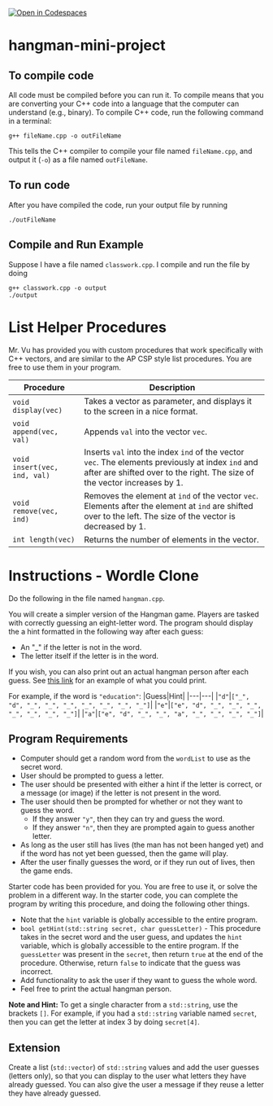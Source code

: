 [![Open in Codespaces](https://classroom.github.com/assets/launch-codespace-2972f46106e565e64193e422d61a12cf1da4916b45550586e14ef0a7c637dd04.svg)](https://classroom.github.com/open-in-codespaces?assignment_repo_id=18643382)
# hangman-mini-project

## To compile code
All code must be compiled before you can run it.  To compile means that you are converting your C++ code into a language that the computer can understand (e.g., binary).  To compile C++ code, run the following command in a terminal:
```
g++ fileName.cpp -o outFileName
```
This tells the C++ compiler to compile your file named `fileName.cpp`, and output it (`-o`) as a file named `outFileName`.

## To run code
After you have compiled the code, run your output file by running
```
./outFileName
```

## Compile and Run Example
Suppose I have a file named `classwork.cpp`.  I compile and run the file by doing
```
g++ classwork.cpp -o output
./output
```
# List Helper Procedures
Mr. Vu has provided you with custom procedures that work specifically with C++ vectors, and are similar to the AP CSP style list procedures.  You are free to use them in your program.

|Procedure|Description|
|---|---|
|`void display(vec)`|Takes a vector as parameter, and displays it to the screen in a nice format.|
|`void append(vec, val)`|Appends `val` into the vector `vec`.|
|`void insert(vec, ind, val)`|Inserts `val` into the index `ind` of the vector `vec`.  The elements previously at index `ind` and after are shifted over to the right.  The size of the vector increases by 1.|
|`void remove(vec, ind)`|Removes the element at `ind` of the vector `vec`.  Elements after the element at `ind` are shifted over to the left.  The size of the vector is decreased by 1.|
|`int length(vec)`|Returns the number of elements in the vector.|

# Instructions - Wordle Clone
Do the following in the file named `hangman.cpp`.

You will create a simpler version of the Hangman game.  Players are tasked with correctly guessing an eight-letter word.  The program should display the a hint formatted in the following way after each guess:
* An "_" if the letter is not in the word.
* The letter itself if the letter is in the word.

If you wish, you can also print out an actual hangman person after each guess.  See [this link](https://cplusplus.com/forum/beginner/221193/) for an example of what you could print.

For example, if the word is `"education"`:
|Guess|Hint|
|---|---|
|`"d"`|`["_", "d", "_", "_", "_", "_", "_", "_", "_"]`|
|`"e"`|`["e", "d", "_", "_", "_", "_", "_", "_", "_"]`|
|`"a"`|`["e", "d", "_", "_", "a", "_", "_", "_", "_"]`|

## Program Requirements
* Computer should get a random word from the `wordList` to use as the secret word.
* User should be prompted to guess a letter.
* The user should be presented with either a hint if the letter is correct, or a message (or image) if the letter is not present in the word.
* The user should then be prompted for whether or not they want to guess the word.
    * If they answer `"y"`, then they can try and guess the word.
    * If they answer `"n"`, then they are prompted again to guess another letter.
* As long as the user still has lives (the man has not been hanged yet) and if the word has not yet been guessed, then the game will play.
* After the user finally guesses the word, or if they run out of lives, then the game ends.

Starter code has been provided for you.  You are free to use it, or solve the problem in a different way.  In the starter code, you can complete the program by writing this procedure, and doing the following other things.
*  Note that the `hint` variable is globally accessible to the entire program.
*  `bool getHint(std::string secret, char guessLetter)` - This procedure takes in the secret word and the user guess, and updates the `hint` variable, which is globally accessible to the entire program.  If the `guessLetter` was present in the `secret`, then return `true` at the end of the procedure.  Otherwise, return `false` to indicate that the guess was incorrect.
*  Add functionality to ask the user if they want to guess the whole word.
*  Feel free to print the actual hangman person.

**Note and Hint:** To get a single character from a `std::string`, use the brackets `[]`.  For example, if you had a `std::string` variable named `secret`, then you can get the letter at index 3 by doing `secret[4]`.

## Extension
Create a list (`std::vector`) of `std::string` values and add the user guesses (letters only), so that you can display to the user what letters they have already guessed.  You can also give the user a message if they reuse a letter they have already guessed.
